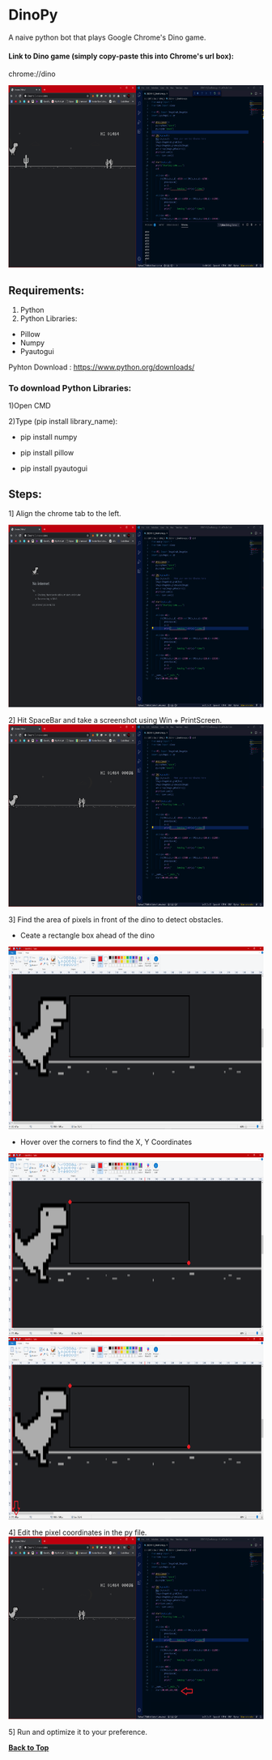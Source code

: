# DinoPy
A naive python bot that plays Google Chrome's Dino game.

#### Link to Dino game (simply copy-paste this into Chrome's url box):

chrome://dino

<img src=img/DinoPy.png width=640 height=360>

## Requirements:
1) Python
2) Python Libraries:
* Pillow
* Numpy
* Pyautogui

  
Pyhton Download : https://www.python.org/downloads/

### To download Python Libraries:

1)Open CMD

2)Type (pip install library_name): 

  * pip install numpy
  
  * pip install pillow
  
  * pip install pyautogui
  
## Steps:
1] Align the chrome tab to the left.

<img src=img/Align.PNG width=640 height=360>

2] Hit SpaceBar and take a screenshot using Win + PrintScreen.
<img src=img/Start.PNG width=640 height=360>


3] Find the area of pixels in front of the dino to detect obstacles.
  * Ceate a rectangle box ahead of the dino
  <img src=img/Rect.PNG width=640 height=360>

  * Hover over the corners to find the X, Y Coordinates
  <img src=img/Area.PNG width=640 height=360>
  <img src=img/Areas.png width=640 height=360>

  



4] Edit the pixel coordinates in the py file.
<img src=img/Edit.png width=640 height=360>


5] Run and optimize it to your preference.

**[Back to Top](#DinoPy)**
